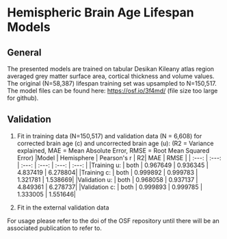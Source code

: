 # Hemispheric Brain Age Lifespan Models
## General
The presented models are trained on tabular Desikan Kileany atlas region averaged grey matter surface area, cortical thickness and volume values.
The original (N=58,387) lifespan training set was upsampled to N=150,517.
The model files can be found here: https://osf.io/3f4md/ (file size too large for github).

## Validation
1. Fit in training data (N=150,517) and validation data (N = 6,608) for corrected brain age (c) and uncorrected brain age (u):
(R2 = Variance explained, MAE = Mean Absolute Error, RMSE = Root Mean Squared Error)
|Model	   | Hemisphere | Pearson's r	| R2|	MAE |	RMSE |
| :---: |  :---: | :---: |  :---: |  :---: |  :---: |
|Training u:   | both | 0.967649	| 0.936345	| 4.837419	| 6.278804|
|Training c:   | both | 0.999892	| 0.999783	| 1.321781	| 1.538669|
|Validation u: | both | 0.968058	| 0.937137  | 4.849361	| 6.278737|
|Validation c: | both | 0.999893	| 0.999785	| 1.333005	| 1.551646|

2. Fit in the external validation data


For usage please refer to the doi of the OSF repository until there will be an associated publication to refer to.

